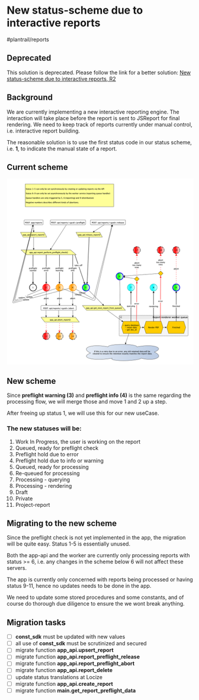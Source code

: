 # New status-scheme due to interactive reports
#plantrail/reports

## Deprecated
This solution is deprecated. Please follow the link for a better solution:
[New status-scheme due to interactive reports, R2](bear://x-callback-url/open-note?id=586A7B9E-1BFF-4F6D-8CA8-2635DD6D65C7-88858-0001C9C8A5009978&show_window=yes&new_window=yes)

## Background
We are currently implementing a new interactive reporting engine. The interaction will take place before the report is sent to JSReport for final rendering. We need to keep track of reports currently under manual control, i.e. interactive report building.

The reasonable solution is to use the first status code in our status scheme, i.e. **1**, to indicate the manual state of a report.

## Current scheme
![](New%20status-scheme%20due%20to%20interactive%20reports/D471DEDD-01CD-417C-91BA-88DA114E0958.png)

## New scheme
Since **preflight warning (3)** and **preflight info (4)** is the same regarding the processing flow, we will merge those and move 1 and 2 up a step.

After freeing up status 1, we will use this for our new useCase.

### The new statuses will be: 
1. Work In Progress, the user is working on the report
2. Queued, ready for preflight check 
3. Preflight hold due to error
4. Preflight hold due to info or warning
5. Queued, ready for processing
6. Re-queued for processing
7. Processing - querying
8. Processing - rendering
9. Draft
10. Private
11. Project-report

## Migrating to the new scheme
Since the preflight check is not yet implemented in the app, the migration will be quite easy. Status 1-5 is essentially unused.

Both the app-api and the worker are currently only processing reports with status >= 6, i.e. any changes in the scheme below 6 will not affect these servers.

The app is currently only concerned with reports being processed or having status 9-11, hence no updates needs to be done in the app.

We need to update some stored procedures and some constants, and of course do thorough due diligence to ensure the we wont break anything.

## Migration tasks
- [ ] **const_sdk** must be updated with new values
- [ ] all use of **const_sdk** must be scrutinized and secured
- [ ] migrate function **app_api.upsert_report**
- [ ] migrate function **app_api.report_preflight_release**
- [ ] migrate function **app_api.report_preflight_abort**
- [ ] migrate function **app_api.report_delete**
- [ ] update status translations at Locize
- [ ] migrate function **app_api.create_report**
- [ ] migrate function **main.get_report_preflight_data**
